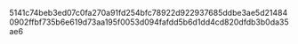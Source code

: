 5141c74beb3ed07c0fa270a91fd254bfc78922d922937685ddbe3ae5d214840902ffbf735b6e619d73aa195f0053d094fafdd5b6d1dd4cd820dfdb3b0da35ae6
